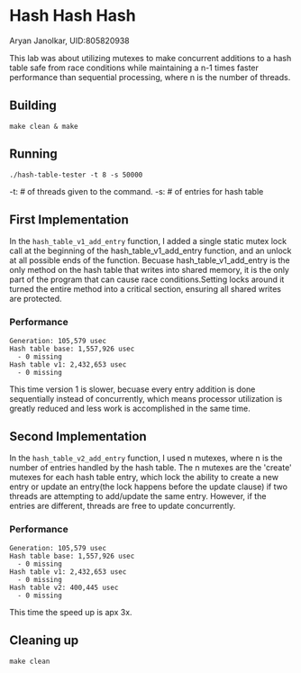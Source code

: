 # Hash Hash Hash
Aryan Janolkar, UID:805820938

This lab was about utilizing mutexes to make concurrent additions to a hash table safe from race conditions while maintaining a n-1 times faster performance than sequential processing, where n is the number of threads.

## Building
```shell
make clean & make
```

## Running
```shell
./hash-table-tester -t 8 -s 50000
```
-t: # of threads given to the command. 
-s: # of entries for  hash table
## First Implementation
In the `hash_table_v1_add_entry` function, I added a single static mutex lock call at the beginning of the hash_table_v1_add_entry function, and an unlock at all possible ends of the function. Becuase hash_table_v1_add_entry is the only method on the hash table that writes into shared memory, it is the only part of the program that can cause race conditions.Setting locks around it turned the entire method into a critical section, ensuring all shared writes are protected. 

### Performance
```shell
Generation: 105,579 usec
Hash table base: 1,557,926 usec
  - 0 missing
Hash table v1: 2,432,653 usec
  - 0 missing
```
This time version 1 is slower, becuase every entry addition is done sequentially instead of concurrently, which means processor utilization is greatly reduced and less work is accomplished in the same time. 

## Second Implementation
In the `hash_table_v2_add_entry` function, I used n mutexes, where n is the number of entries handled by the hash table. The  n mutexes are the 'create' mutexes for each hash table entry, which lock the ability to create a new entry or update an entry(the lock happens before the update clause) if two threads are attempting to add/update the same entry. However, if the entries are different, threads are free to update concurrently. 

### Performance
```shell
Generation: 105,579 usec
Hash table base: 1,557,926 usec
  - 0 missing
Hash table v1: 2,432,653 usec
  - 0 missing
Hash table v2: 400,445 usec
  - 0 missing
```

This time the speed up is apx 3x.

## Cleaning up
```shell
make clean
```
